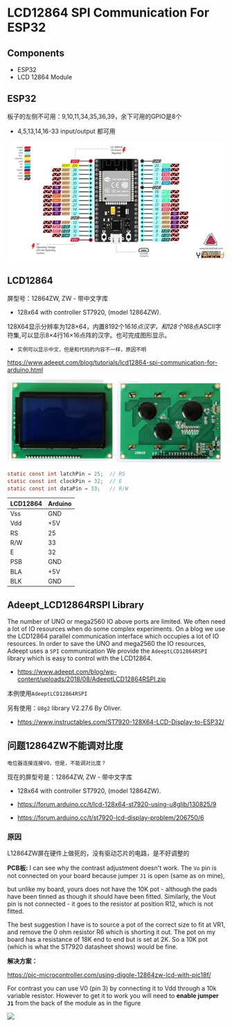 # LCD12864 SPI Communication For ESP32


## Components

*  ESP32
* LCD 12864 Module

##  ESP32
板子的左侧不可用：9,10,11,34,35,36,39，余下可用的GPIO是8个
* 4,5,13,14,16-33 input/output 都可用

![](img/esp32_pinout.jpg)

## LCD12864 

屏型号：12864ZW, ZW - 带中文字库
* 128x64 with controller ST7920, (model 12864ZW).

128X64显示分辨率为128×64，内置8192个16*16点汉字，和128个16*8点ASCII字符集,可以显示8×4行16×16点阵的汉字。也可完成图形显示。

* `实例可以显示中文，但是和代码的内容不一样，原因不明`

https://www.adeept.com/blog/tutorials/lcd12864-spi-communication-for-arduino.html


![](img/12864/12864.jpg)


```c
static const int latchPin = 25;  // RS
static const int clockPin = 32;  // E
static const int dataPin = 33;   // R/W
```

| LCD12864 | Arduino  |
|----------|----------|
|  Vss	   |  GND     |
|  Vdd	   |  +5V     |
|  RS	     |  25       |   
|  R/W	   |  33	      | 
|  E       |	32       |
|  PSB     |	GND     |
|  BLA     |	+5V     |
|  BLK     |	GND     |


## Adeept_LCD12864RSPI Library 

The number of  UNO or mega2560 IO above ports are limited. We often need a lot of IO resources when do some complex experiments. On a blog we use the LCD12864 parallel communication interface which  occupies a lot of IO resources. In order to save the UNO and mega2560 the IO resources, Adeept uses a `SPI` communication
We provide the `AdeeptLCD12864RSPI` library which is easy to control with the LCD12864.

* https://www.adeept.com/blog/wp-content/uploads/2018/08/AdeeptLCD12864RSPI.zip

本例使用`AdeeptLCD12864RSPI`

另有使用：`U8g2` library V2.27.6 By Oliver.

*  https://www.instructables.com/ST7920-128X64-LCD-Display-to-ESP32/
## 问题12864ZW不能调对比度

`电位器连接连接VO，但是，不能调对比度？`

现在的屏型号是：12864ZW, ZW - 带中文字库

* 128x64 with controller ST7920, (model 12864ZW).

* https://forum.arduino.cc/t/lcd-128x64-st7920-using-u8glib/130825/9

* https://forum.arduino.cc/t/st7920-lcd-display-problem/206750/6

### 原因

 L12864ZW屏在硬件上做死的，没有驱动芯片的电路，是不好调整的

**PCB板:** I can see why the contrast adjustment doesn't work. The `Vo` pin is not connected on your board because jumper `J1` is open (same as on mine), 

but unlike my board, yours does not have the 10K pot - although the pads have been tinned as though it should have been fitted.
Similarly, the Vout pin is not connected - it goes to the resistor at position R12, which is not fitted.

The best suggestion I have is to source a pot of the correct size to fit at VR1, and remove the 0 ohm resistor R6 which is shorting it out.
The pot on my board has a resistance of 18K end to end but is set at 2K. So a 10K pot (which is what the ST7920 datasheet shows) would be fine.

**解决方案：**

https://pic-microcontroller.com/using-digole-12864zw-lcd-with-pic18f/

For contrast you can use V0 (pin 3) by connecting it to Vdd through a 10k variable resistor. However to get it to work you will need to **enable jumper `J1`** from the back of the module as in the figure

![](img/components/12864/Using-Digole-12864ZW-LCD-with-PIC18F.jpg)

